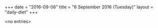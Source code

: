 +++
date = "2016-09-06"
title = "6 September 2016 (Tuesday)"
layout = "daily-diet"
+++


\<no entries\>

